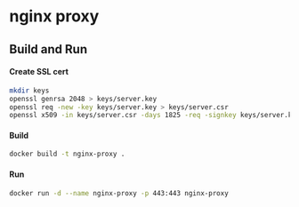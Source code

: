 # nginx proxy

## Build and Run

#### Create SSL cert
```sh
mkdir keys
openssl genrsa 2048 > keys/server.key
openssl req -new -key keys/server.key > keys/server.csr
openssl x509 -in keys/server.csr -days 1825 -req -signkey keys/server.key > keys/server.crt
```

#### Build
```sh
docker build -t nginx-proxy .
```

#### Run

```sh
docker run -d --name nginx-proxy -p 443:443 nginx-proxy
```
